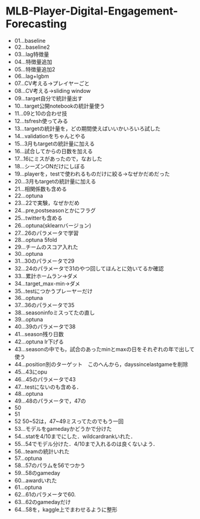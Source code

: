 # MLB-Player-Digital-Engagement-Forecasting

- 01…baseline
- 02…baseline2
- 03…lag特徴量
- 04…特徴量追加
- 05…特徴量追加2
- 06…lag+lgbm
- 07…CV考える→プレイヤーごと
- 08…CV考える→sliding window
- 09…target自分で統計量出す
- 10…target公開notebookの統計量使う
- 11…09と10の合わせ技
- 12…tsfresh使ってみる
- 13…targetの統計量を，どの期間使えばいいかいろいろ試した
- 14…validationをちゃんとやる
- 15…3月もtargetの統計量に加える
- 16…試合してからの日数を加える
- 17…16にミスがあったので，なおした
- 18…シーズンONだけにしぼる
- 19…playerを，testで使われるものだけに絞る→なぜかだめだった
- 20…3月もtargetの統計量に加える
- 21…相関係数も含める
- 22…optuna
- 23…22で実験，なぜかだめ
- 24…pre,postseasonとかにフラグ
- 25…twitterも含める
- 26…optuna(sklearnバージョン)
- 27…26のパラメータで学習
- 28…optuna 5fold
- 29…チームのスコア入れた
- 30…optuna
- 31…30のパラメータで29
- 32…24のパラメータで31のやつ回してほんとに効いてるか確認
- 33…累計ホームラン→ダメ
- 34…target_max-min→ダメ
- 35…testにつかうプレーヤーだけ
- 36…optuna
- 37…36のパラメータで35
- 38…seasoninfoミスってたの直し
- 39…optuna
- 40…39のパラメータで38
- 41…season残り日数
- 42…optuna lr下げる
- 43…seasonの中でも，試合のあったminとmaxの日をそれぞれの年で出して使う
- 44…position別のターゲット　このへんから，dayssincelastgameを削除
- 45…43にopu
- 46…45のパラメータで43
- 47…testにないのも含める．
- 48…optuna
- 49…48のパラメータで，47の
- 50
- 51
- 52 50~52は，47~49ミスってたのでもう一回
- 53…モデルをgamedayかどうかで分けた
- 54…statを4/10までにした．wildcardrankいれた．
- 55…54でモデル分けた．4/10まで入れるのは良くないよう．
- 56…teamの統計いれた
- 57…optuna
- 58…57のパラムを56でつかう
- 59…58のgameday
- 60…awardいれた
- 61…optuna
- 62…61のパラメータで60.
- 63…62のgamedayだけ
- 64…58を，kaggle上でまわせるように整形
